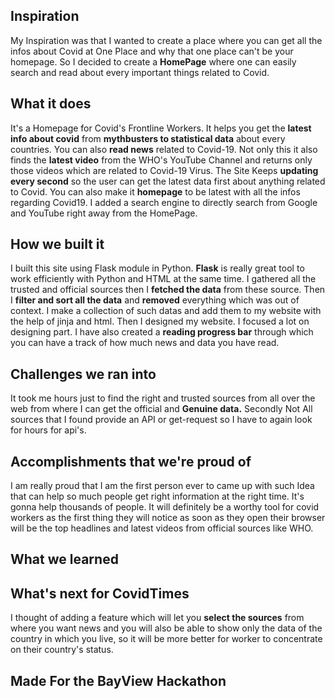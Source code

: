 ## Inspiration
My Inspiration was that I wanted to create a place where you can get all the infos about Covid at One Place and why that one place can't be your homepage. So I decided to create a **HomePage** where one can easily search and read about every important things related to Covid.

## What it does
It's a Homepage for Covid's Frontline Workers. It helps you get the **latest info about covid** from **mythbusters to statistical data** about every countries. You can also **read news** related to Covid-19. Not only this it also finds the **latest video** from the WHO's YouTube Channel and returns only those videos which are related to Covid-19 Virus. The Site Keeps **updating every second** so the user can get the latest data first about anything related to Covid. You can also make it **homepage** to be latest with all the infos regarding Covid19. I added a search engine to directly search from Google and YouTube right away from the HomePage.
## How we built it
I built this site using Flask module in Python. **Flask** is really great tool to work efficiently with Python and HTML at the same time. I gathered all the trusted and official sources then I **fetched the data** from these source. Then I **filter and sort all the data** and **removed** everything which was out of context. I make a collection of such datas and add them to my website with the help of jinja and html. Then I designed my website. I focused a lot on designing part. I have also created a **reading progress bar** through which you can have a track of how much news and data you have read. 

## Challenges we ran into
It took me hours just to find the right and trusted sources from all over the web from where I can get the official and **Genuine data.**
Secondly Not All sources that I found provide an API or get-request so I have to again look for hours for api's. 

## Accomplishments that we're proud of
I am really proud that I am the first person ever to came up with such Idea that can help so much people get right information at the right time. It's gonna help thousands of people. It will definitely be a worthy tool for covid workers as the first thing they will notice as soon as they open their browser will be the top headlines and latest videos from official sources like WHO. 
## What we learned

## What's next for CovidTimes 
I thought of adding a feature which will let you **select the sources** from where you want news and you will also be able to show only the data of the country in which you live, so it will be more better for worker to concentrate on their country's status.
## Made For the BayView Hackathon 
